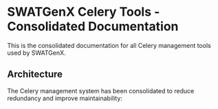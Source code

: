 # SWATGenX Celery Tools - Consolidated Documentation

This is the consolidated documentation for all Celery management tools used by SWATGenX.

## Architecture

The Celery management system has been consolidated to reduce redundancy and improve maintainability:


